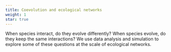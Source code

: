 ```yaml
---
title: Coevolution and ecological networks
weight: 1
star: true
---
```


When species interact, do they evolve differently? When species evolve, do they keep the same interactions? We use data analysis and simulation to explore some of these questions at the scale of ecological networks.

<!--more-->

